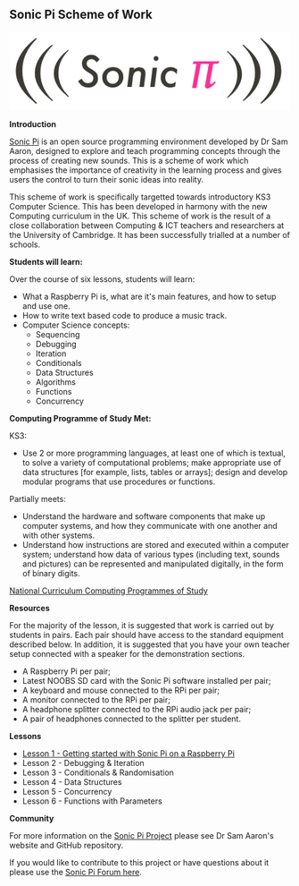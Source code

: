 ## Sonic Pi Scheme of Work

![alt text](\sonic-pi.png)

**Introduction**

[Sonic Pi](http://www.cl.cam.ac.uk/projects/raspberrypi/sonicpi/) is an open source programming environment developed by Dr Sam Aaron, designed to explore and teach programming concepts through the process of creating new sounds. This is a scheme of work which emphasises the importance of creativity in the learning process and gives users the control to turn their sonic ideas into reality.

This scheme of work is specifically targetted towards introductory KS3 Computer Science. This has been developed in harmony with the new Computing curriculum in the UK. This scheme of work is the result of a close collaboration between Computing & ICT teachers and researchers at the University of Cambridge. It has been successfully trialled at a number of schools.

**Students will learn:**

Over the course of six lessons, students will learn:

- What a Raspberry Pi is, what are it's main features, and how to setup and use one.
- How to write text based code to produce a music track.
- Computer Science concepts:
	- Sequencing
	- Debugging
	- Iteration
	- Conditionals
	- Data Structures
	- Algorithms
	- Functions
	- Concurrency
	

**Computing Programme of Study Met:**

KS3:

- Use 2 or more programming languages, at least one of which is textual, to solve a variety of computational problems; make appropriate use of data structures [for example, lists, tables or arrays]; design and develop modular programs that use procedures or functions.

Partially meets:

- Understand the hardware and software components that make up computer systems, and how they communicate with one another and with other systems.
- Understand how instructions are stored and executed within a computer system; understand how data of various types (including text, sounds and pictures) can be represented and manipulated digitally, in the form of binary digits.

[National Curriculum Computing Programmes of Study](https://www.gov.uk/government/publications/national-curriculum-in-england-computing-programmes-of-study/national-curriculum-in-england-computing-programmes-of-study#key-stage-3)

**Resources**

For the majority of the lesson, it is suggested that work is carried out by students in pairs. Each pair should have access to the standard equipment described below. In addition, it is suggested that you have your own teacher setup connected with a speaker for the demonstration sections.

- A Raspberry Pi per pair;
- Latest NOOBS SD card with the Sonic Pi software installed per pair; 
- A keyboard and mouse connected to the RPi per pair;
- A monitor connected to the RPi per pair;
- A headphone splitter connected to the RPi audio jack per pair;
- A pair of headphones connected to the splitter per student.


**Lessons**

- [Lesson 1 - Getting started with Sonic Pi on a Raspberry Pi](/Lesson-1/lesson-plan-1.md)
- Lesson 2 - Debugging & Iteration
- Lesson 3 - Conditionals & Randomisation
- Lesson 4 - Data Structures
- Lesson 5 - Concurrency
- Lesson 6 - Functions with Parameters

**Community**

For more information on the [Sonic Pi Project](https://github.com/samaaron/sonic-pi/) please see Dr Sam Aaron's website and GitHub repository. 

If you would like to contribute to this project or have questions about it please use the [Sonic Pi Forum here](https://groups.google.com/forum/#!forum/sonic-pi).
